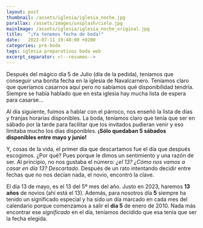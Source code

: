 ```yaml
---
layout: post
thumbnail: /assets/iglesia/iglesia_noche.jpg
parallax: /assets/images/unsplash/cielo.jpg
mainImage: /assets/iglesia/iglesia_noche_original.jpg
title:  "¡Ya tenemos fecha de boda!"
date:   2022-07-11 19:40:00 +0200
categories: pre-boda
tags: iglesia preparativos boda web
excerpt_separator: <!--resumen-->
---
```

Después del mágico día 5 de Julio (día de la pedida), teníamos que conseguir una bonita fecha en la iglesia de Navalcarnero. Teníamos claro que queríamos casarnos aquí pero no sabíamos qué disponibilidad tendría. Siempre se había hablado que en esta iglesia hay mucha lista de espera para casarse...

Al día siguiente, fuimos a hablar con el párroco, nos enseñó la lista de días y franjas horarias disponibles. La boda, teníamos claro que tenía que ser en sábado por la tarde para facilitar que los invitados pudieran venir y eso limitaba mucho los días disponibles. **¡Sólo quedaban 5 sábados disponibles entre mayo y junio!** 

Y, cosas de la vida, el primer día que descartamos fue el día que después escogimos. ¿Por qué? Pues porque le dimos un sentimiento y una razón de ser. Al principio, no nos gustaba el número: *¿el 13? ¿Cómo nos vamos a casar en día 13? Descartado*. Después de un rato intentando decidir entre fechas que no nos decían nada, el novio, encontró la clave.

El día 13 de mayo, es el 13 del 5º mes del año. Justo en 2023, haremos **13 años** de novios (ahí está el 13). Además, para nosotros día **5** siempre ha tenido un significado especial y ha sido un día marcado en cada mes del calendario porque comenzamos a salir el **día 5** de enero de 2010. Nada más encontrar ese *significado* en el día, teníamos decidido que esa tenía que ser la fecha elegida.

